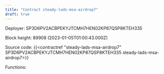 ```yaml
---
title: "Contract steady-lads-msa-airdrop7"
draft: true
---
```

Deployer: SP3D6PV2ACBPEKYJTCMH7HEN02KP87QSP8KTEH335


 



Block height: 89908 (2023-01-05T01:00:43.000Z)

Source code: {{<contractref "steady-lads-msa-airdrop7" SP3D6PV2ACBPEKYJTCMH7HEN02KP87QSP8KTEH335 steady-lads-msa-airdrop7>}}

Functions:


